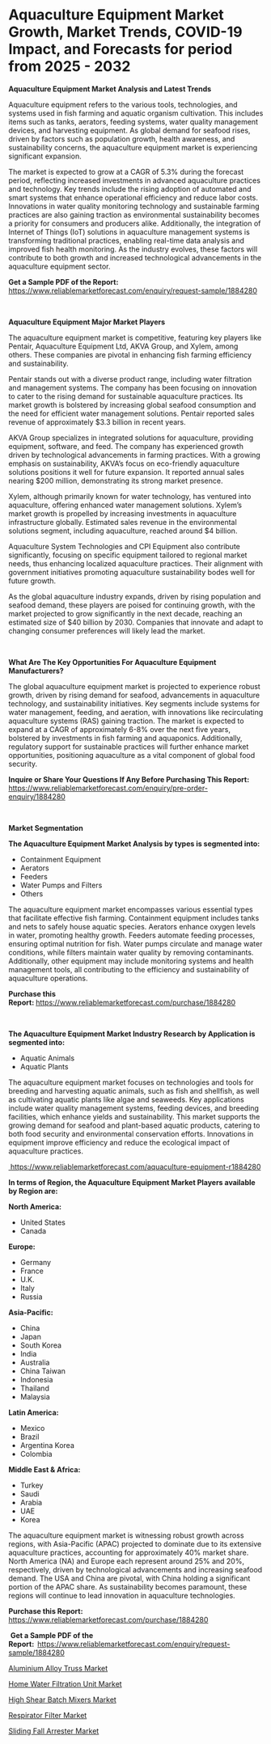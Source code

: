 <p><h1>Aquaculture Equipment Market Growth, Market Trends, COVID-19 Impact, and Forecasts for period from 2025 - 2032</h1></p><p><strong>Aquaculture Equipment Market Analysis and Latest Trends</strong></p>
<p><p>Aquaculture equipment refers to the various tools, technologies, and systems used in fish farming and aquatic organism cultivation. This includes items such as tanks, aerators, feeding systems, water quality management devices, and harvesting equipment. As global demand for seafood rises, driven by factors such as population growth, health awareness, and sustainability concerns, the aquaculture equipment market is experiencing significant expansion.</p><p>The market is expected to grow at a CAGR of 5.3% during the forecast period, reflecting increased investments in advanced aquaculture practices and technology. Key trends include the rising adoption of automated and smart systems that enhance operational efficiency and reduce labor costs. Innovations in water quality monitoring technology and sustainable farming practices are also gaining traction as environmental sustainability becomes a priority for consumers and producers alike. Additionally, the integration of Internet of Things (IoT) solutions in aquaculture management systems is transforming traditional practices, enabling real-time data analysis and improved fish health monitoring. As the industry evolves, these factors will contribute to both growth and increased technological advancements in the aquaculture equipment sector.</p></p>
<p><strong>Get a Sample PDF of the Report:&nbsp;</strong> <a href="https://www.reliablemarketforecast.com/enquiry/request-sample/1884280?utm_campaign=1840&utm_medium=2&utm_source=Github&utm_content=ia&utm_term=10042025&utm_id=aquaculture-equipment">https://www.reliablemarketforecast.com/enquiry/request-sample/1884280</a></p>
<p>&nbsp;</p>
<p><strong>Aquaculture Equipment Major Market Players</strong></p>
<p><p>The aquaculture equipment market is competitive, featuring key players like Pentair, Aquaculture Equipment Ltd, AKVA Group, and Xylem, among others. These companies are pivotal in enhancing fish farming efficiency and sustainability.</p><p>Pentair stands out with a diverse product range, including water filtration and management systems. The company has been focusing on innovation to cater to the rising demand for sustainable aquaculture practices. Its market growth is bolstered by increasing global seafood consumption and the need for efficient water management solutions. Pentair reported sales revenue of approximately $3.3 billion in recent years.</p><p>AKVA Group specializes in integrated solutions for aquaculture, providing equipment, software, and feed. The company has experienced growth driven by technological advancements in farming practices. With a growing emphasis on sustainability, AKVA’s focus on eco-friendly aquaculture solutions positions it well for future expansion. It reported annual sales nearing $200 million, demonstrating its strong market presence.</p><p>Xylem, although primarily known for water technology, has ventured into aquaculture, offering enhanced water management solutions. Xylem’s market growth is propelled by increasing investments in aquaculture infrastructure globally. Estimated sales revenue in the environmental solutions segment, including aquaculture, reached around $4 billion.</p><p>Aquaculture System Technologies and CPI Equipment also contribute significantly, focusing on specific equipment tailored to regional market needs, thus enhancing localized aquaculture practices. Their alignment with government initiatives promoting aquaculture sustainability bodes well for future growth.</p><p>As the global aquaculture industry expands, driven by rising population and seafood demand, these players are poised for continuing growth, with the market projected to grow significantly in the next decade, reaching an estimated size of $40 billion by 2030. Companies that innovate and adapt to changing consumer preferences will likely lead the market.</p></p>
<p>&nbsp;</p>
<p><strong>What Are The Key Opportunities For Aquaculture Equipment Manufacturers?</strong></p>
<p><p>The global aquaculture equipment market is projected to experience robust growth, driven by rising demand for seafood, advancements in aquaculture technology, and sustainability initiatives. Key segments include systems for water management, feeding, and aeration, with innovations like recirculating aquaculture systems (RAS) gaining traction. The market is expected to expand at a CAGR of approximately 6-8% over the next five years, bolstered by investments in fish farming and aquaponics. Additionally, regulatory support for sustainable practices will further enhance market opportunities, positioning aquaculture as a vital component of global food security.</p></p>
<p><strong>Inquire or Share Your Questions If Any Before Purchasing This Report:</strong> <a href="https://www.reliablemarketforecast.com/enquiry/pre-order-enquiry/1884280?utm_campaign=1840&utm_medium=2&utm_source=Github&utm_content=ia&utm_term=10042025&utm_id=aquaculture-equipment">https://www.reliablemarketforecast.com/enquiry/pre-order-enquiry/1884280</a></p>
<p>&nbsp;</p>
<p><strong>Market Segmentation</strong></p>
<p><strong>The Aquaculture Equipment Market Analysis by types is segmented into:</strong></p>
<p><ul><li>Containment Equipment</li><li>Aerators</li><li>Feeders</li><li>Water Pumps and Filters</li><li>Others</li></ul></p>
<p><p>The aquaculture equipment market encompasses various essential types that facilitate effective fish farming. Containment equipment includes tanks and nets to safely house aquatic species. Aerators enhance oxygen levels in water, promoting healthy growth. Feeders automate feeding processes, ensuring optimal nutrition for fish. Water pumps circulate and manage water conditions, while filters maintain water quality by removing contaminants. Additionally, other equipment may include monitoring systems and health management tools, all contributing to the efficiency and sustainability of aquaculture operations.</p></p>
<p><strong>Purchase this Report:&nbsp;</strong><a href="https://www.reliablemarketforecast.com/purchase/1884280?utm_campaign=1840&utm_medium=2&utm_source=Github&utm_content=ia&utm_term=10042025&utm_id=aquaculture-equipment">https://www.reliablemarketforecast.com/purchase/1884280</a></p>
<p>&nbsp;</p>
<p><strong>The Aquaculture Equipment Market Industry Research by Application is segmented into:</strong></p>
<p><ul><li>Aquatic Animals</li><li>Aquatic Plants</li></ul></p>
<p><p>The aquaculture equipment market focuses on technologies and tools for breeding and harvesting aquatic animals, such as fish and shellfish, as well as cultivating aquatic plants like algae and seaweeds. Key applications include water quality management systems, feeding devices, and breeding facilities, which enhance yields and sustainability. This market supports the growing demand for seafood and plant-based aquatic products, catering to both food security and environmental conservation efforts. Innovations in equipment improve efficiency and reduce the ecological impact of aquaculture practices.</p></p>
<p><a href="https://www.reliablemarketforecast.com/aquaculture-equipment-r1884280?utm_campaign=1840&utm_medium=2&utm_source=Github&utm_content=ia&utm_term=10042025&utm_id=aquaculture-equipment">&nbsp;https://www.reliablemarketforecast.com/aquaculture-equipment-r1884280</a></p>
<p><strong>In terms of Region, the Aquaculture Equipment Market Players available by Region are:</strong></p>
<p>
    <p> <strong> North America: </strong>
        <ul>
            <li>United States</li>
            <li>Canada</li>
        </ul>
        </p> 
    <p> <strong> Europe: </strong>
        <ul>
            <li>Germany</li>
            <li>France</li>
            <li>U.K.</li>
            <li>Italy</li>
            <li>Russia</li>
        </ul>
        </p> 
    <p> <strong> Asia-Pacific: </strong>
        <ul>
            <li>China</li>
            <li>Japan</li>
            <li>South Korea</li>
            <li>India</li>
            <li>Australia</li>
            <li>China Taiwan</li>
            <li>Indonesia</li>
            <li>Thailand</li>
            <li>Malaysia</li>
        </ul>
        </p> 
    <p> <strong> Latin America: </strong>
        <ul>
            <li>Mexico</li>
            <li>Brazil</li>
            <li>Argentina Korea</li>
            <li>Colombia</li>
        </ul>
        </p> 
    <p> <strong> Middle East & Africa: </strong>
        <ul>
            <li>Turkey</li>
            <li>Saudi</li>
            <li>Arabia</li>
            <li>UAE</li>
            <li>Korea</li>
        </ul>
    </p>
    </p>
<p><p>The aquaculture equipment market is witnessing robust growth across regions, with Asia-Pacific (APAC) projected to dominate due to its extensive aquaculture practices, accounting for approximately 40% market share. North America (NA) and Europe each represent around 25% and 20%, respectively, driven by technological advancements and increasing seafood demand. The USA and China are pivotal, with China holding a significant portion of the APAC share. As sustainability becomes paramount, these regions will continue to lead innovation in aquaculture technologies.</p></p>
<p><strong>Purchase this Report: </strong><a href="https://www.reliablemarketforecast.com/purchase/1884280?utm_campaign=1840&utm_medium=2&utm_source=Github&utm_content=ia&utm_term=10042025&utm_id=aquaculture-equipment">https://www.reliablemarketforecast.com/purchase/1884280</a></p>
<p>&nbsp;<strong>Get a Sample PDF of the Report:&nbsp;&nbsp;</strong><a href="https://www.reliablemarketforecast.com/enquiry/request-sample/1884280?utm_campaign=1840&utm_medium=2&utm_source=Github&utm_content=ia&utm_term=10042025&utm_id=aquaculture-equipment">https://www.reliablemarketforecast.com/enquiry/request-sample/1884280</a></p>
<p><strong></strong></p>
<p><p><a href="https://github.com/amagloeaad54/Market-Research-Report-List-1/blob/main/aluminium-alloy-truss-market.md?utm_campaign=1840&utm_medium=2&utm_source=Github&utm_content=ia&utm_term=10042025&utm_id=aquaculture-equipment">Aluminium Alloy Truss Market</a></p><p><a href="https://github.com/porstgowinjq/Market-Research-Report-List-1/blob/main/home-water-filtration-unit-market.md?utm_campaign=1840&utm_medium=2&utm_source=Github&utm_content=ia&utm_term=10042025&utm_id=aquaculture-equipment">Home Water Filtration Unit Market</a></p><p><a href="https://github.com/swaftaenglem/Market-Research-Report-List-1/blob/main/high-shear-batch-mixers-market.md?utm_campaign=1840&utm_medium=2&utm_source=Github&utm_content=ia&utm_term=10042025&utm_id=aquaculture-equipment">High Shear Batch Mixers Market</a></p><p><a href="https://github.com/blauetrelawz/Market-Research-Report-List-1/blob/main/respirator-filter-market.md?utm_campaign=1840&utm_medium=2&utm_source=Github&utm_content=ia&utm_term=10042025&utm_id=aquaculture-equipment">Respirator Filter Market</a></p><p><a href="https://github.com/gassmkalay/Market-Research-Report-List-1/blob/main/sliding-fall-arrester-market.md?utm_campaign=1840&utm_medium=2&utm_source=Github&utm_content=ia&utm_term=10042025&utm_id=aquaculture-equipment">Sliding Fall Arrester Market</a></p></p>